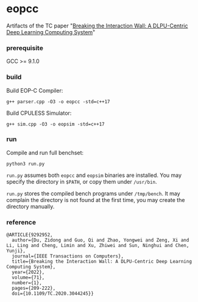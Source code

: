 # eopcc
Artifacts of the TC paper "[Breaking the Interaction Wall: A DLPU-Centric Deep Learning Computing System](https://ieeexplore.ieee.org/document/9292952)"

### prerequisite

GCC >= 9.1.0

### build

Build EOP-C Compiler:

    g++ parser.cpp -O3 -o eopcc -std=c++17
    
Build CPULESS Simulator:

    g++ sim.cpp -O3 -o eopsim -std=c++17
    
### run

Compile and run full benchset:

    python3 run.py
    
`run.py` assumes both `eopcc` and `eopsim` binaries are installed. You may specify the directory in `$PATH`, or copy them under `/usr/bin`.

`run.py` stores the compiled bench programs under `/tmp/bench`. It may complain the directory is not found at the first time, you may create the directory manually.

### reference

    @ARTICLE{9292952,
      author={Du, Zidong and Guo, Qi and Zhao, Yongwei and Zeng, Xi and Li, Ling and Cheng, Limin and Xu, Zhiwei and Sun, Ninghui and Chen, Yunji},
      journal={IEEE Transactions on Computers}, 
      title={Breaking the Interaction Wall: A DLPU-Centric Deep Learning Computing System}, 
      year={2022},
      volume={71},
      number={1},
      pages={209-222},
      doi={10.1109/TC.2020.3044245}}
